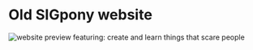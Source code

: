 # Old SIGpony website
![website preview featuring: create and learn things that scare
people](pic.png)
